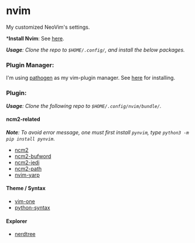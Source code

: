 # nvim
My customized NeoVim's settings.

***Install Nvim**: See [here](https://github.com/neovim/neovim/releases).

***Usage**: Clone the repo to `$HOME/.config/`, and install the below packages.*

### Plugin Manager:
I'm using [pathogen](https://github.com/tpope/vim-pathogen) as my vim-plugin manager. See [here](https://github.com/tpope/vim-pathogen) for installing.

### Plugin:
***Usage**: Clone the following repo to `$HOME/.config/nvim/bundle/`.*

#### ncm2-related

***Note**: To avoid error message, one must first install `pynvim`, type `python3 -m pip install pynvim`*.

* [ncm2](https://github.com/ncm2/ncm2)
* [ncm2-bufword](https://github.com/ncm2/ncm2-bufword)
* [ncm2-jedi](https://github.com/ncm2/ncm2-jedi)
* [ncm2-path](https://github.com/ncm2/ncm2-path)
* [nvim-yarp](https://github.com/roxma/nvim-yarp)

#### Theme / Syntax
* [vim-one](https://github.com/rakr/vim-one)
* [python-syntax](https://github.com/vim-python/python-syntax)

#### Explorer
* [nerdtree](https://github.com/preservim/nerdtree)
